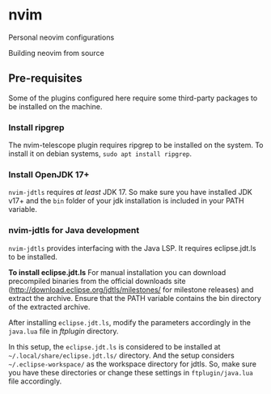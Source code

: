 # nvim
Personal neovim configurations

Building neovim from source

## Pre-requisites
Some of the plugins configured here require some third-party packages to be installed on the machine.

### Install ripgrep
The nvim-telescope plugin requires ripgrep to be installed on the system. To install it on debian systems, `sudo apt install ripgrep`.

### Install OpenJDK 17+
`nvim-jdtls` requires *at least* JDK 17. So make sure you have installed JDK v17+ and the `bin` folder of your jdk installation is included in your PATH variable.

### nvim-jdtls for Java development
`nvim-jdtls` provides interfacing with the Java LSP. It requires eclipse.jdt.ls to be installed.

**To install eclipse.jdt.ls**
For manual installation you can download precompiled binaries from the official downloads site (http://download.eclipse.org/jdtls/milestones/ for milestone releases) and extract the archive. Ensure that the PATH variable contains the bin directory of the extracted archive.

After installing `eclipse.jdt.ls`, modify the parameters accordingly in the `java.lua` file in *ftplugin* directory.

In this setup, the `eclipse.jdt.ls` is considered to be installed at `~/.local/share/eclipse.jdt.ls/` directory. And the setup considers `~/.eclipse-workspace/` as the workspace directory for jdtls. So, make sure you have these directories or change these settings in `ftplugin/java.lua` file accordingly.

